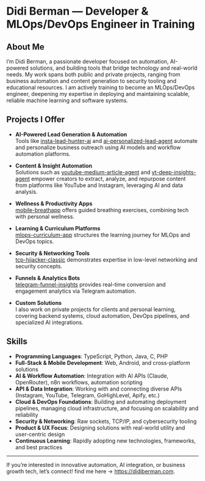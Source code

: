 # Didi Berman — Developer & MLOps/DevOps Engineer in Training

## About Me
I’m Didi Berman, a passionate developer focused on automation, AI-powered solutions, and building tools that bridge technology and real-world needs. My work spans both public and private projects, ranging from business automation and content generation to security tooling and educational resources. I am actively training to become an MLOps/DevOps engineer, deepening my expertise in deploying and maintaining scalable, reliable machine learning and software systems.

## Projects I Offer

- **AI-Powered Lead Generation & Automation**  
  Tools like [insta-lead-hunter-ai](https://github.com/didiberman/insta-lead-hunter-ai) and [ai-personalized-lead-agent](https://github.com/didiberman/ai-personalized-lead-agent) automate and personalize business outreach using AI models and workflow automation platforms.

- **Content & Insight Automation**  
  Solutions such as [youtube-medium-article-agent](https://github.com/didiberman/youtube-medium-article-agent) and [yt-deep-insights-agent](https://github.com/didiberman/yt-deep-insights-agent) empower creators to extract, analyze, and repurpose content from platforms like YouTube and Instagram, leveraging AI and data analysis.

- **Wellness & Productivity Apps**  
  [mobile-breathapp](https://github.com/didiberman/mobile-breathapp) offers guided breathing exercises, combining tech with personal wellness.

- **Learning & Curriculum Platforms**  
  [mlops-curriculum-app](https://github.com/didiberman/mlops-curriculum-app) structures the learning journey for MLOps and DevOps topics.

- **Security & Networking Tools**  
  [tcp-hijacker-classic](https://github.com/didiberman/tcp-hijacker-classic) demonstrates expertise in low-level networking and security concepts.

- **Funnels & Analytics Bots**  
  [telegram-funnel-insights](https://github.com/didiberman/telegram-funnel-insights) provides real-time conversion and engagement analytics via Telegram automation.

- **Custom Solutions**  
  I also work on private projects for clients and personal learning, covering backend systems, cloud automation, DevOps pipelines, and specialized AI integrations.

## Skills
- **Programming Languages**: TypeScript, Python, Java, C, PHP
- **Full-Stack & Mobile Development**: Web, Android, and cross-platform solutions
- **AI & Workflow Automation**: Integration with AI APIs (Claude, OpenRouter), n8n workflows, automation scripting
- **API & Data Integration**: Working with and connecting diverse APIs (Instagram, YouTube, Telegram, GoHighLevel, Apify, etc.)
- **Cloud & DevOps Foundations**: Building and automating deployment pipelines, managing cloud infrastructure, and focusing on scalability and reliability
- **Security & Networking**: Raw sockets, TCP/IP, and cybersecurity tooling
- **Product & UX Focus**: Designing solutions with real-world utility and user-centric design
- **Continuous Learning**: Rapidly adopting new technologies, frameworks, and best practices

---

If you’re interested in innovative automation, AI integration, or business growth tech, let’s connect! find me here -> https://didiberman.com.
